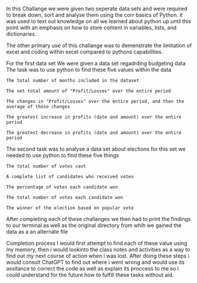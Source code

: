 In this Challange we were given two seperate data sets and were required to break down, sort and analyse them using the corr basics of Python. it was used to text out knowledge on all we learned about python up until this point with an emphasis on how to store content in variables, lists, and dictionaries.

The other primary use of this challange was to demenstrate the limitation of excel and coding within excel compared to pythons capabilities.

For the first data set We were given a data set regadrding budgeting data The task was to use python to find these five values within the data

    The total number of months included in the dataset

    The net total amount of "Profit/Losses" over the entire period

    The changes in "Profit/Losses" over the entire period, and then the average of those changes

    The greatest increase in profits (date and amount) over the entire period

    The greatest decrease in profits (date and amount) over the entire period
    
The second task was to analyse a data set about elections for this set we needed to use python to find these five things

    The total number of votes cast

    A complete list of candidates who received votes

    The percentage of votes each candidate won

    The total number of votes each candidate won

    The winner of the election based on popular vote
After completing each of these challanges we then had to print the findings to our terminal as well as the original directory from whih we gained the data as a an alternate file

Completion process I would first attempt to find each of these value using my memory, then i would lookinto the class notes and activities as a way to find out my next course of action when i was lost. After doing these steps i would consult ChatGPT to find out where i went wrong and would use its assitance to correct the code as well as explain its proccess to me so i could understand for the future how to fulfill these tasks without aid.
